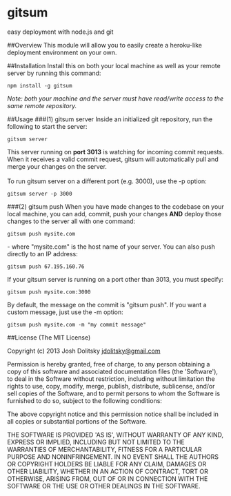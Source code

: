 gitsum
======
easy deployment with node.js and git 

##Overview
This module will allow you to easily create a heroku-like deployment environment on your own.

##Installation
Install this on both your local machine as well as your remote server by running this command:
```
npm install -g gitsum
```
*Note: both your machine and the server must have read/write access to the same remote repository.*

##Usage
###(1) gitsum server
Inside an initialized git repository, run the following to start the server:
```
gitsum server
```
This server running on **port 3013** is watching for incoming commit requests. When it receives a valid commit request, gitsum will automatically pull and merge your changes on the server.<br><br>
To run gitsum server on a different port (e.g. 3000), use the -p option:
```
gitsum server -p 3000
```

###(2) gitsum push
When you have made changes to the codebase on your local machine, you can add, commit, push your changes **AND** deploy those changes to the server all with one command:
```
gitsum push mysite.com
```
 \- where "mysite.com" is the host name of your server. You can also push directly to an IP address:
```
gitsum push 67.195.160.76
```
If your gitsum server is running on a port other than 3013, you must specify:
```
gitsum push mysite.com:3000
```
By default, the message on the commit is "gitsum push". If you want a custom message, just use the -m option:
```
gitsum push mysite.com -m "my commit message"
```

##License
(The MIT License)

Copyright (c) 2013 Josh Dolitsky <jdolitsky@gmail.com>

Permission is hereby granted, free of charge, to any person obtaining a copy of this software and associated documentation files (the 'Software'), to deal in the Software without restriction, including without limitation the rights to use, copy, modify, merge, publish, distribute, sublicense, and/or sell copies of the Software, and to permit persons to whom the Software is furnished to do so, subject to the following conditions:

The above copyright notice and this permission notice shall be included in all copies or substantial portions of the Software.

THE SOFTWARE IS PROVIDED 'AS IS', WITHOUT WARRANTY OF ANY KIND, EXPRESS OR IMPLIED, INCLUDING BUT NOT LIMITED TO THE WARRANTIES OF MERCHANTABILITY, FITNESS FOR A PARTICULAR PURPOSE AND NONINFRINGEMENT. IN NO EVENT SHALL THE AUTHORS OR COPYRIGHT HOLDERS BE LIABLE FOR ANY CLAIM, DAMAGES OR OTHER LIABILITY, WHETHER IN AN ACTION OF CONTRACT, TORT OR OTHERWISE, ARISING FROM, OUT OF OR IN CONNECTION WITH THE SOFTWARE OR THE USE OR OTHER DEALINGS IN THE SOFTWARE.
